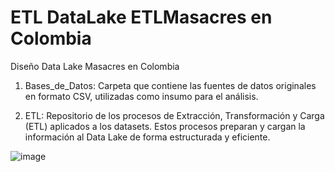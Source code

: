 # ETL DataLake ETLMasacres en Colombia

Diseño Data Lake Masacres en Colombia

1. Bases_de_Datos: Carpeta que contiene las fuentes de datos originales en formato CSV, utilizadas como insumo para el análisis.

2. ETL: Repositorio de los procesos de Extracción, Transformación y Carga (ETL) aplicados a los datasets. Estos procesos preparan y cargan la información al Data Lake de forma estructurada y eficiente.

![image](https://github.com/user-attachments/assets/b742b631-d1de-4fc3-a0f6-3d1a364eb373)

